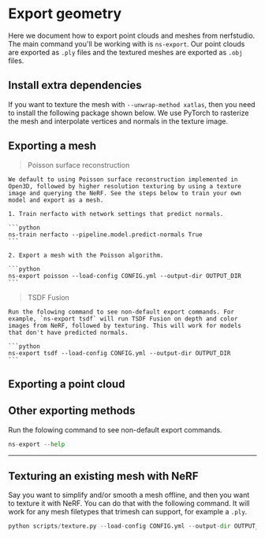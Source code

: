 # Export geometry

Here we document how to export point clouds and meshes from nerfstudio. The main command you'll be working with is `ns-export`. Our point clouds are exported as `.ply` files and the textured meshes are exported as `.obj` files.

## Install extra dependencies

If you want to texture the mesh with `--unwrap-method xatlas`, then you need to install the following package shown below. We use PyTorch to rasterize the mesh and interpolate vertices and normals in the texture image.

## Exporting a mesh

> Poisson surface reconstruction

    We default to using Poisson surface reconstruction implemented in Open3D, followed by higher resolution texturing by using a texture image and querying the NeRF. See the steps below to train your own model and export as a mesh.

    1. Train nerfacto with network settings that predict normals.

    ```python
    ns-train nerfacto --pipeline.model.predict-normals True
    ```

    2. Export a mesh with the Poisson algorithm.

    ```python
    ns-export poisson --load-config CONFIG.yml --output-dir OUTPUT_DIR
    ```

> TSDF Fusion

    Run the folowing command to see non-default export commands. For example, `ns-export tsdf` will run TSDF Fusion on depth and color images from NeRF, followed by texturing. This will work for models that don't have predicted normals.

    ```python
    ns-export tsdf --load-config CONFIG.yml --output-dir OUTPUT_DIR
    ```

## Exporting a point cloud

## Other exporting methods

Run the folowing command to see non-default export commands.

```python
ns-export --help
```

<hr>

## Texturing an existing mesh with NeRF

Say you want to simplify and/or smooth a mesh offline, and then you want to texture it with NeRF. You can do that with the following command. It will work for any mesh filetypes that trimesh can support, for example a `.ply`.

```python
python scripts/texture.py --load-config CONFIG.yml --output-dir OUTPUT_DIR --input-mesh-filename FILENAME
```
